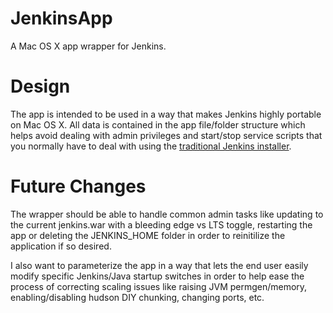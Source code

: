 # JenkinsApp
A Mac OS X app wrapper for Jenkins.

# Design
The app is intended to be used in a way that makes Jenkins highly portable on Mac OS X. All data is contained in the app file/folder structure which helps avoid dealing with admin privileges and start/stop service scripts that you normally have to deal with using the [traditional Jenkins installer](http://mirrors.jenkins-ci.org/osx/).

# Future Changes
The wrapper should be able to handle common admin tasks like updating to the current jenkins.war with a bleeding edge vs LTS toggle, restarting the app or deleting the JENKINS_HOME folder in order to reinitilize the application if so desired.

I also want to parameterize the app in a way that lets the end user easily modify specific Jenkins/Java startup switches in order to help ease the process of correcting scaling issues like raising JVM permgen/memory, enabling/disabling hudson DIY chunking, changing ports, etc.
